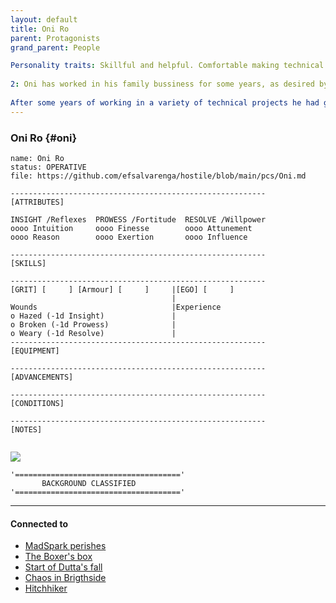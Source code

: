 ```yaml
---
layout: default
title: Oni Ro
parent: Protagonists
grand_parent: People

Personality traits: Skillful and helpful. Comfortable making technical decisions, but does not like being responsible for others. That's why he would never aspire to be a team leader or captain. He'd rather be part of a team and do his tasks, maybe socialize a bit, too; but the rest of the time, you'll see him relaxing in his room or common area playing games. Sometimes even when he drives - don't worry, it's mainly when on auto-pilot. :)..  
  
2: Oni has worked in his family bussiness for some years, as desired by his parents and older siblings. However, Oni didn't like the lifestyle of running a bussiness, neither the fast pace and stress. He studied engineering and learned a lot during his internships in very successful companies like X,Y. Mostly, he loved propulsion systems and designing; he sure was creative. To leave from his family business though would be challenging. He had to leave Earth. He worked until he got enough credits to salvage and buy material to make his own small ship. With some help and luck, he made the ship that would take him to {somewhere in the universe}, where he had a friend, Era (from gaming). She was also a technician and they were close. She urged him to start his own business as a contractor and so he did. He started from working in .... and then his reach went further and further.  
  
After some years of working in a variety of technical projects he had gotten comfortable. But something was missing, ........ he decided to try out bounty hunting and took some missions in between projects. He had gotten good with piloting his ship so in the beginning he was doing good. In his 4th mission, when chasing a renowed criminal in the area, he almost died trying to catch him. That made him reflect on what he's doing with his time in this life, and after talking to his good friend Era he decided to contribute in different ways to humanity. (Era sort of told him off. he was telling: the big corporations don't care about X, Y, and they only care for profit, but she explained there are also no workers that would do this, like you; you prefer the more rewarding job than the helpful one, if you really cared you would go;)
---
```

### Oni Ro {#oni}

```
name: Oni Ro
status: OPERATIVE
file: https://github.com/efsalvarenga/hostile/blob/main/pcs/Oni.md

---------------------------------------------------------
[ATTRIBUTES]

INSIGHT /Reflexes  PROWESS /Fortitude  RESOLVE /Willpower
oooo Intuition     oooo Finesse        oooo Attunement
oooo Reason        oooo Exertion       oooo Influence

---------------------------------------------------------
[SKILLS]

---------------------------------------------------------
[GRIT] [     ] [Armour] [     ]     |[EGO] [     ]
				                    |
Wounds                              |Experience
o Hazed (-1d Insight)               |
o Broken (-1d Prowess)              |
o Weary (-1d Resolve)               |
---------------------------------------------------------
[EQUIPMENT]

---------------------------------------------------------
[ADVANCEMENTS]

---------------------------------------------------------
[CONDITIONS]

---------------------------------------------------------
[NOTES]


```

![](https://i.imgur.com/elF4Hew.png)

```
'====================================='
       BACKGROUND CLASSIFIED
'====================================='
```


---
#### Connected to

<!-- QueryToSerialize: LIST without ID "["+ title + "](https://terra-campaigns.github.io/"+ regexreplace(file.path, ".md", "") + ")" FROM ([[]]) SORT file.folder DESC -->
<!-- SerializedQuery: LIST without ID "["+ title + "](https://terra-campaigns.github.io/"+ regexreplace(file.path, ".md", "") + ")" FROM ([[]]) SORT file.folder DESC -->
- [MadSpark perishes](https://terra-campaigns.github.io/hostile/chapters/chap004)
- [The Boxer's box](https://terra-campaigns.github.io/hostile/chapters/chap005)
- [Start of Dutta's fall](https://terra-campaigns.github.io/hostile/chapters/chap006)
- [Chaos in Brigthside](https://terra-campaigns.github.io/hostile/chapters/chap007)
- [Hitchhiker](https://terra-campaigns.github.io/hostile/chapters/chap008)
<!-- SerializedQuery END -->

<!-- QueryToSerialize: LIST without ID "["+ title + "](https://terra-campaigns.github.io/"+ regexreplace(file.path, ".md", "") + ")" FROM outgoing([[]]) SORT file.folder DESC -->
